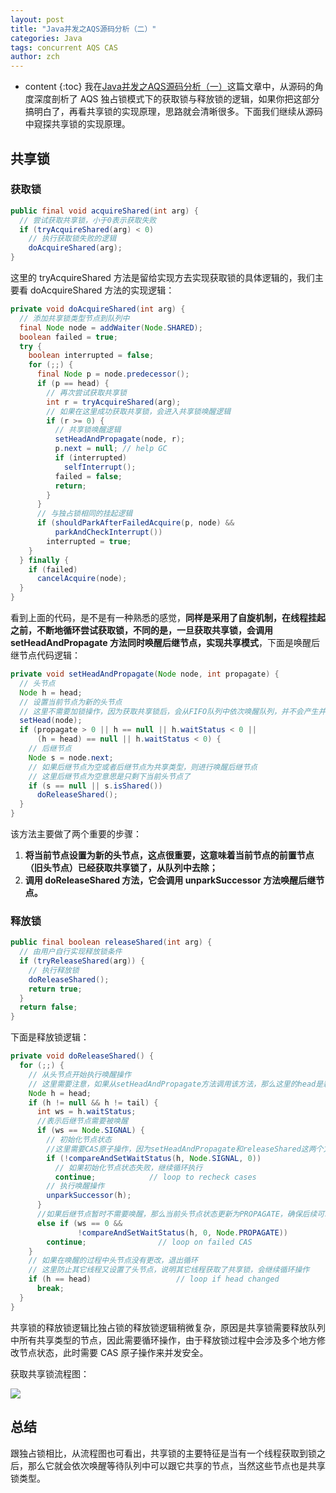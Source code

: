 ```yaml
---
layout: post
title: "Java并发之AQS源码分析（二）"
categories: Java
tags: concurrent AQS CAS
author: zch
---
```


* content
{:toc}
我在[Java并发之AQS源码分析（一）](<https://objcoding.com/2019/05/05/aqs-exclusive-lock/>)这篇文章中，从源码的角度深度剖析了 AQS 独占锁模式下的获取锁与释放锁的逻辑，如果你把这部分搞明白了，再看共享锁的实现原理，思路就会清晰很多。下面我们继续从源码中窥探共享锁的实现原理。











## 共享锁

### 获取锁

```java
public final void acquireShared(int arg) {
  // 尝试获取共享锁，小于0表示获取失败
  if (tryAcquireShared(arg) < 0)
    // 执行获取锁失败的逻辑
    doAcquireShared(arg);
}
```

这里的 tryAcquireShared 方法是留给实现方去实现获取锁的具体逻辑的，我们主要看 doAcquireShared 方法的实现逻辑：

```java
private void doAcquireShared(int arg) {
  // 添加共享锁类型节点到队列中
  final Node node = addWaiter(Node.SHARED);
  boolean failed = true;
  try {
    boolean interrupted = false;
    for (;;) {
      final Node p = node.predecessor();
      if (p == head) {
        // 再次尝试获取共享锁
        int r = tryAcquireShared(arg);
        // 如果在这里成功获取共享锁，会进入共享锁唤醒逻辑
        if (r >= 0) {
          // 共享锁唤醒逻辑
          setHeadAndPropagate(node, r);
          p.next = null; // help GC
          if (interrupted)
            selfInterrupt();
          failed = false;
          return;
        }
      }
      // 与独占锁相同的挂起逻辑
      if (shouldParkAfterFailedAcquire(p, node) &&
          parkAndCheckInterrupt())
        interrupted = true;
    }
  } finally {
    if (failed)
      cancelAcquire(node);
  }
}
```

看到上面的代码，是不是有一种熟悉的感觉，**同样是采用了自旋机制，在线程挂起之前，不断地循环尝试获取锁，不同的是，一旦获取共享锁，会调用 setHeadAndPropagate 方法同时唤醒后继节点，实现共享模式**，下面是唤醒后继节点代码逻辑：

```java
private void setHeadAndPropagate(Node node, int propagate) {
  // 头节点
  Node h = head; 
  // 设置当前节点为新的头节点
  // 这里不需要加锁操作，因为获取共享锁后，会从FIFO队列中依次唤醒队列，并不会产生并发安全问题
  setHead(node);
  if (propagate > 0 || h == null || h.waitStatus < 0 ||
      (h = head) == null || h.waitStatus < 0) {
    // 后继节点
    Node s = node.next;
    // 如果后继节点为空或者后继节点为共享类型，则进行唤醒后继节点
    // 这里后继节点为空意思是只剩下当前头节点了
    if (s == null || s.isShared())
      doReleaseShared();
  }
}
```

该方法主要做了两个重要的步骤：

1. **将当前节点设置为新的头节点，这点很重要，这意味着当前节点的前置节点（旧头节点）已经获取共享锁了，从队列中去除；**
2. **调用 doReleaseShared 方法，它会调用 unparkSuccessor 方法唤醒后继节点。**



### 释放锁

```java
public final boolean releaseShared(int arg) {
  // 由用户自行实现释放锁条件
  if (tryReleaseShared(arg)) {
    // 执行释放锁
    doReleaseShared();
    return true;
  }
  return false;
}
```

下面是释放锁逻辑：

```java
private void doReleaseShared() {
  for (;;) {
    // 从头节点开始执行唤醒操作
    // 这里需要注意，如果从setHeadAndPropagate方法调用该方法，那么这里的head是新的头节点
    Node h = head;
    if (h != null && h != tail) {
      int ws = h.waitStatus;
      //表示后继节点需要被唤醒
      if (ws == Node.SIGNAL) {
        // 初始化节点状态
        //这里需要CAS原子操作，因为setHeadAndPropagate和releaseShared这两个方法都会顶用doReleaseShared，避免多次unpark唤醒操作
        if (!compareAndSetWaitStatus(h, Node.SIGNAL, 0))
          // 如果初始化节点状态失败，继续循环执行
          continue;            // loop to recheck cases
        // 执行唤醒操作
        unparkSuccessor(h);
      }
      //如果后继节点暂时不需要唤醒，那么当前头节点状态更新为PROPAGATE，确保后续可以传递给后继节点
      else if (ws == 0 &&
               !compareAndSetWaitStatus(h, 0, Node.PROPAGATE))
        continue;                // loop on failed CAS
    }
    // 如果在唤醒的过程中头节点没有更改，退出循环
    // 这里防止其它线程又设置了头节点，说明其它线程获取了共享锁，会继续循环操作
    if (h == head)                   // loop if head changed
      break;
  }
}
```

共享锁的释放锁逻辑比独占锁的释放锁逻辑稍微复杂，原因是共享锁需要释放队列中所有共享类型的节点，因此需要循环操作，由于释放锁过程中会涉及多个地方修改节点状态，此时需要 CAS 原子操作来并发安全。



获取共享锁流程图：

![](https://gitee.com/objcoding/md-picture/raw/master/img/aqs_2.jpg)





## 总结

跟独占锁相比，从流程图也可看出，共享锁的主要特征是当有一个线程获取到锁之后，那么它就会依次唤醒等待队列中可以跟它共享的节点，当然这些节点也是共享锁类型。








